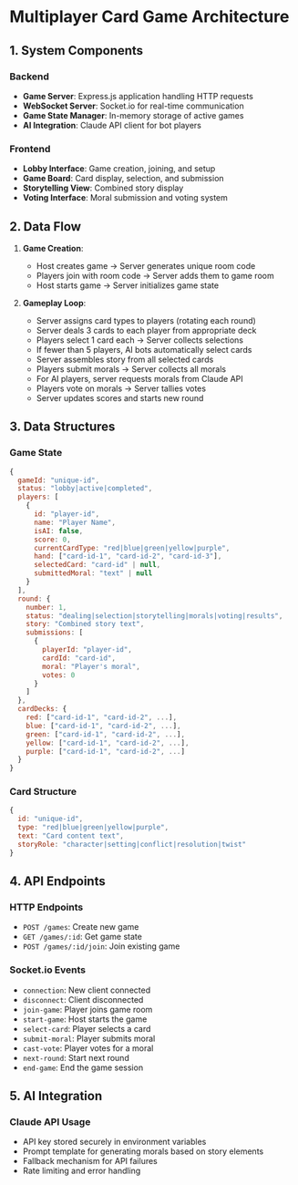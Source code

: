 # Multiplayer Card Game Architecture

## 1. System Components

### Backend
- **Game Server**: Express.js application handling HTTP requests
- **WebSocket Server**: Socket.io for real-time communication
- **Game State Manager**: In-memory storage of active games
- **AI Integration**: Claude API client for bot players

### Frontend
- **Lobby Interface**: Game creation, joining, and setup
- **Game Board**: Card display, selection, and submission
- **Storytelling View**: Combined story display
- **Voting Interface**: Moral submission and voting system

## 2. Data Flow

1. **Game Creation**:
   - Host creates game → Server generates unique room code
   - Players join with room code → Server adds them to game room
   - Host starts game → Server initializes game state

2. **Gameplay Loop**:
   - Server assigns card types to players (rotating each round)
   - Server deals 3 cards to each player from appropriate deck
   - Players select 1 card each → Server collects selections
   - If fewer than 5 players, AI bots automatically select cards
   - Server assembles story from all selected cards
   - Players submit morals → Server collects all morals
   - For AI players, server requests morals from Claude API
   - Players vote on morals → Server tallies votes
   - Server updates scores and starts new round

## 3. Data Structures

### Game State
```javascript
{
  gameId: "unique-id",
  status: "lobby|active|completed",
  players: [
    {
      id: "player-id",
      name: "Player Name",
      isAI: false,
      score: 0,
      currentCardType: "red|blue|green|yellow|purple",
      hand: ["card-id-1", "card-id-2", "card-id-3"],
      selectedCard: "card-id" | null,
      submittedMoral: "text" | null
    }
  ],
  round: {
    number: 1,
    status: "dealing|selection|storytelling|morals|voting|results",
    story: "Combined story text",
    submissions: [
      {
        playerId: "player-id",
        cardId: "card-id",
        moral: "Player's moral",
        votes: 0
      }
    ]
  },
  cardDecks: {
    red: ["card-id-1", "card-id-2", ...],
    blue: ["card-id-1", "card-id-2", ...],
    green: ["card-id-1", "card-id-2", ...],
    yellow: ["card-id-1", "card-id-2", ...],
    purple: ["card-id-1", "card-id-2", ...]
  }
}
```

### Card Structure
```javascript
{
  id: "unique-id",
  type: "red|blue|green|yellow|purple",
  text: "Card content text",
  storyRole: "character|setting|conflict|resolution|twist"
}
```

## 4. API Endpoints

### HTTP Endpoints
- `POST /games`: Create new game
- `GET /games/:id`: Get game state
- `POST /games/:id/join`: Join existing game

### Socket.io Events
- `connection`: New client connected
- `disconnect`: Client disconnected
- `join-game`: Player joins game room
- `start-game`: Host starts the game
- `select-card`: Player selects a card
- `submit-moral`: Player submits moral
- `cast-vote`: Player votes for a moral
- `next-round`: Start next round
- `end-game`: End the game session

## 5. AI Integration

### Claude API Usage
- API key stored securely in environment variables
- Prompt template for generating morals based on story elements
- Fallback mechanism for API failures
- Rate limiting and error handling
